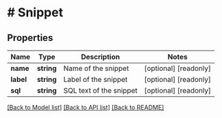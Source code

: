 # # Snippet

## Properties

Name | Type | Description | Notes
------------ | ------------- | ------------- | -------------
**name** | **string** | Name of the snippet | [optional] [readonly]
**label** | **string** | Label of the snippet | [optional] [readonly]
**sql** | **string** | SQL text of the snippet | [optional] [readonly]

[[Back to Model list]](../../README.md#models) [[Back to API list]](../../README.md#endpoints) [[Back to README]](../../README.md)

